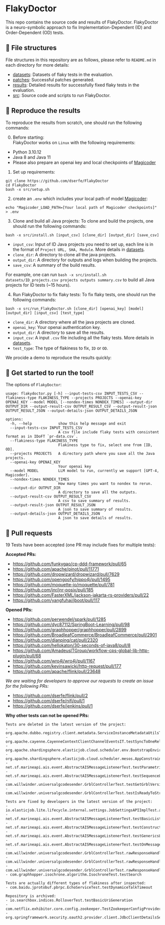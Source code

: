 # FlakyDoctor

This repo contains the source code and results of FlakyDoctor. FlakyDoctor is a neuro-symbolic approach to fix Implementation-Dependent (ID) and Order-Dependent (OD) tests.

## 🌟 File structures
File structures in this repository are as follows, please refer to `README.md` in each directory for more details: 
- [datasets](datasets/README.md): Datasets of flaky tests in the evaluation.
- [patches](patches/README.md): Successful patches generated.
- [results](results/README.md): Detailed results for successfully fixed flaky tests in the evaluation.
- [src](src/README.md): Source code and scripts to run FlakyDoctor.

## 🌟 Reproduce the results

To reproduce the results from scratch, one should run the following commands:

0. Before starting:  
FlakyDoctor works on `Linux` with the following requirements:
- Python 3.10.12
- Java 8 and Java 11
- Please also prepare an openai key and local checkpoints of [Magicoder](https://huggingface.co/ise-uiuc/Magicoder-S-DS-6.7B)

1. Set up requirements:
```
git clone https://github.com/dserfe/FlakyDoctor
cd FlakyDoctor
bash -x src/setup.sh
```
2. create an `.env` which includes your local path of model [Magicoder](https://huggingface.co/ise-uiuc/Magicoder-S-DS-6.7B):
```
echo "Magicoder_LOAD_PATH=[Your local path of Magicoder checkpoints]" > .env
```

3. Clone and build all Java projects:
To clone and build the projects, one should run the following commands:
```
bash -x src/install.sh [input_csv] [clone_dir] [output_dir] [save_csv]
```
- `input_csv`: Input of ID Java projects you need to set up, each line is in the format of `Project URL, SHA, Module`. More details in [datasets](datasets/README.md).
- `clone_dir`: A directory to clone all the java projects.
- `output_dir`: A directory for outputs and logs when building the projects.
- `save_csv`: A summary of the build results.

For example, one can run `bash -x src/install.sh datasets/ID_projects.csv projects outputs summary.csv` to build all Java projects for ID tests (~15 hours).

4. Run FlakyDoctor to fix flaky tests:
To fix flaky tests, one should run the following commands:
```
bash -x src/run_FlakyDoctor.sh [clone_dir] [openai_key] [model] [output_dir] [input_csv] [test_type]
```
- `clone_dir`: A directory where all the java projects are cloned.
- `openai_key`: Your openai authentication key.
- `output_dir`: A directory to save all the results.
- `input_csv`: A input `.csv` file including all the flaky tests. More details in [datasets](datasets/README.md).
- `test_type`: The type of flakiness to fix, `ID` or `OD`.

We procide a demo to reproduce the results quickly:

## 🌟 Get started to run the tool!
The options of `FlakyDoctor`:
```
usage: flakydoctor.py [-h] --input-tests-csv INPUT_TESTS_CSV --flakiness-type FLAKINESS_TYPE --projects PROJECTS --openai-key OPENAI_KEY --model MODEL [--nondex-times NONDEX_TIMES] --output-dir OUTPUT_DIR --output-result-csv OUTPUT_RESULT_CSV --output-result-json OUTPUT_RESULT_JSON --output-details-json OUTPUT_DETAILS_JSON

options:
  -h, --help            show this help message and exit
  --input-tests-csv INPUT_TESTS_CSV
                        A csv file include flaky tests with consistent format as in IDoFT `pr-data.csv`.
  --flakiness-type FLAKINESS_TYPE
                        Flakiness type to fix, select one from [ID, OD].
  --projects PROJECTS   A directory path where you save all the Java projects.
  --openai-key OPENAI_KEY
                        Your openai key
  --model MODEL         LLM model to run, currently we support [GPT-4, Magicoder].
  --nondex-times NONDEX_TIMES
                        How many times you want to nondex to rerun.
  --output-dir OUTPUT_DIR
                        A directory to save all the outputs.
  --output-result-csv OUTPUT_RESULT_CSV
                        A csv to save summary of results.
  --output-result-json OUTPUT_RESULT_JSON
                        A json to save summary of results.
  --output-details-json OUTPUT_DETAILS_JSON
                        A json to save details of results.
```

## 🌟 Pull requests
19 Tests have been accepted (one PR may include fixes for multiple tests):

**Accepted PRs:**
- https://github.com/funkygao/cp-ddd-framework/pull/65
- https://github.com/apache/pinot/pull/11771
- https://github.com/dropwizard/dropwizard/pull/7629
- https://github.com/opengoofy/hippo4j/pull/1495
- https://github.com/moquette-io/moquette/pull/781
- https://github.com/jnr/jnr-posix/pull/185
- https://github.com/FasterXML/jackson-jakarta-rs-providers/pull/22
- https://github.com/yangfuhai/jboot/pull/117

**Opened PRs:**
- https://github.com/perwendel/spark/pull/1285
- https://github.com/dyc87112/SpringBoot-Learning/pull/98
- https://github.com/graphhopper/graphhopper/pull/2899
- https://github.com/BroadleafCommerce/BroadleafCommerce/pull/2901
- https://github.com/dianping/cat/pull/2320
- https://github.com/hellokaton/30-seconds-of-java8/pull/8
- https://github.com/AmadeusITGroup/workflow-cps-global-lib-http-plugin/pull/68
- https://github.com/wro4j/wro4j/pull/1167
- https://github.com/kevinsawicki/http-request/pull/177
- https://github.com/apache/flink/pull/23648


*We are waiting for developers to approve our requests to create an issue for the following PRs:*
- https://github.com/dserfe/flink/pull/2
- https://github.com/dserfe/nifi/pull/1
- https://github.com/dserfe/jenkins/pull/1

**Why other tests can not be opened PRs:**
```
Tests are deleted in the latest version of the project:
- org.apache.dubbo.registry.client.metadata.ServiceInstanceMetadataUtilsTest.testMetadataServiceURLParameters
- org.apache.cayenne.CayenneContextClientChannelEventsIT.testSyncToOneRelationship
- org.apache.shardingsphere.elasticjob.cloud.scheduler.env.BootstrapEnvironmentTest.assertWithoutEventTraceRdbConfiguration
- org.apache.shardingsphere.elasticjob.cloud.scheduler.mesos.AppConstraintEvaluatorTest.assertExistExecutorOnS0
- net.sf.marineapi.ais.event.AbstractAISMessageListenerTest.testParametrizedConstructor
- net.sf.marineapi.ais.event.AbstractAISMessageListenerTest.testSequenceListener
- com.willwinder.universalgcodesender.GrblControllerTest.testGetGrblVersion
- com.willwinder.universalgcodesender.GrblControllerTest.testIsReadyToStreamFile

Tests are fixed by developers in the latest version of the project:
- io.elasticjob.lite.lifecycle.internal.settings.JobSettingsAPIImplTest.assertUpdateJobSettings
- net.sf.marineapi.ais.event.AbstractAISMessageListenerTest.testBasicListenerWithUnexpectedMessage
- net.sf.marineapi.ais.event.AbstractAISMessageListenerTest.testConstructor
- net.sf.marineapi.ais.event.AbstractAISMessageListenerTest.testGenericsListener
- net.sf.marineapi.ais.event.AbstractAISMessageListenerTest.testOnMessageWithExpectedMessage
- com.willwinder.universalgcodesender.GrblControllerTest.rawResponseHandlerOnErrorWithNoSentCommandsShouldSendMessageToConsole
- com.willwinder.universalgcodesender.GrblControllerTest.rawResponseHandlerWithKnownErrorShouldWriteMessageToConsole
- com.willwinder.universalgcodesender.GrblControllerTest.rawResponseHandlerWithUnknownErrorShouldWriteGenericMessageToConsole
- com.graphhopper.isochrone.algorithm.IsochroneTest.testSearch

Tests are actually different types of flakiness after inspected:
- com.baidu.jprotobuf.pbrpc.EchoServiceTest.testDynamiceTalkTimeout

Repository is archived:
- io.searchbox.indices.RolloverTest.testBasicUriGeneration
- com.netflix.exhibitor.core.config.zookeeper.TestZookeeperConfigProvider.testConcurrentModification
- org.springframework.security.oauth2.provider.client.JdbcClientDetailsServiceTests.testUpdateClientRedirectURI
``` 

